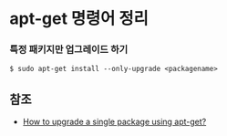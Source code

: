 # apt-get 명령어 정리

### 특정 패키지만 업그레이드 하기

```
$ sudo apt-get install --only-upgrade <packagename>
```

## 참조

* [How to upgrade a single package using apt-get?](http://askubuntu.com/questions/44122/how-to-upgrade-a-single-package-using-apt-get)
